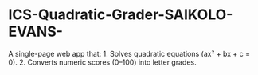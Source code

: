 # ICS-Quadratic-Grader-SAIKOLO-EVANS-
A single-page web app that: 1. Solves quadratic equations (ax² + bx + c = 0). 2. Converts numeric scores (0–100) into letter grades.
